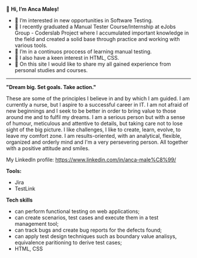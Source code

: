 👋 **Hi, I’m Anca Maleș!**
- 👀 I’m interested in new opportunities in Software Testing.
- 🌱 I recently graduated a Manual Tester Course/Internship at eJobs Group - Coderslab Project 
where I accumulated important knowledge in the field and created a solid base through practice and working with various tools.
- 💞️ I’m in a continuos proccess of learning manual testing. 
- 💞️ I also have a keen interest in HTML, CSS. 
- 🌱 On this site I would like to share my all gained experience from personal studies and courses.


---
**"Dream big. Set goals. Take action."**
 
These are some of the principles I believe in and by which I am guided. 
I am currently a nurse, but I aspire to a successful career in IT. 
I am not afraid of new beginnings and I seek to be better in order to bring value to those around me and to fulfil my dreams. 
I am a serious person but with a sense of humour, meticulous and attentive to details, but taking care not to lose sight of the big picture. 
I like challenges, I like to create, learn, evolve, to leave my comfort zone. 
I am results-oriented, with an analytical, flexible, organized and orderly mind and I'm a very persevering person. 
All together with a positive attitude and smiles. 


My LinkedIn profile: https://www.linkedin.com/in/anca-male%C8%99/

**Tools:**
- Jira 
- TestLink

**Tech skills**
- can perform functional testing on web applications;
- can create scenarios, test cases and execute them in a test management tool;
- can track bugs and create bug reports for the defects found;
- can apply test design techniques such as boundary value analisys, equivalence paritioning to derive test cases;
- HTML, CSS
